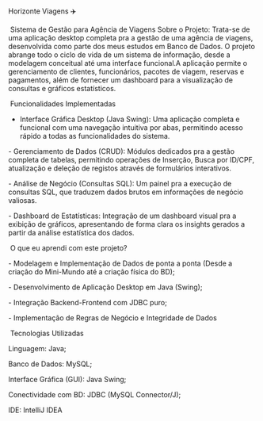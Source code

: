 Horizonte Viagens ✈️

&nbsp;Sistema de Gestão para Agência de Viagens
Sobre o Projeto:
Trata-se de uma aplicação desktop completa pra a gestão de uma agência de viagens, desenvolvida como parte dos meus estudos em Banco de Dados. O projeto abrange todo o ciclo de vida de um sistema de informação, desde a modelagem conceitual até uma interface funcional.A aplicação permite o gerenciamento de clientes, funcionários, pacotes de viagem, reservas e pagamentos, além de fornecer um dashboard para a visualização de consultas e gráficos estatísticos.

&nbsp;Funcionalidades Implementadas
- Interface Gráfica Desktop (Java Swing): Uma aplicação completa e funcional com uma navegação intuitiva por abas, permitindo acesso rápido a todas as funcionalidades do sistema.

\- Gerenciamento de Dados (CRUD): Módulos dedicados pra a gestão completa de tabelas, permitindo operações de Inserção, Busca por ID/CPF, atualização e deleção de registos através de formulários interativos.

\- Análise de Negócio (Consultas SQL): Um painel pra a execução de consultas SQL, que traduzem dados brutos em informações de negócio valiosas.

\- Dashboard de Estatísticas: Integração de um dashboard visual pra a exibição de gráficos, apresentando de forma clara os insights gerados a partir da análise estatística dos dados.

&nbsp;O que eu aprendi com este projeto?

\- Modelagem e Implementação de Dados de ponta a ponta (Desde a criação do Mini-Mundo até a criação física do BD);

\- Desenvolvimento de Aplicação Desktop em Java (Swing);

\- Integração Backend-Frontend com JDBC puro;

\- Implementação de Regras de Negócio e Integridade de Dados

&nbsp;Tecnologias Utilizadas

Linguagem: Java;

Banco de Dados: MySQL;

Interface Gráfica (GUI): Java Swing;

Conectividade com BD: JDBC (MySQL Connector/J);

IDE: IntelliJ IDEA

